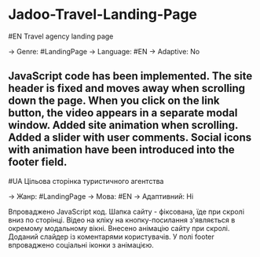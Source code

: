 # Jadoo-Travel-Landing-Page

#EN Travel agency landing page

→ Genre: #LandingPage 
→ Language: #EN 
→ Adaptive: No

JavaScript code has been implemented. 
The site header is fixed and moves away when scrolling down the page. 
When you click on the link button, the video appears in a separate modal window. 
Added site animation when scrolling. 
Added a slider with user comments. 
Social icons with animation have been introduced into the footer field.
----------------------------------------------------------------------------------
#UA Цільова сторінка туристичного агентства

→ Жанр: #LandingPage 
→ Мова: #EN 
→ Адаптивний: Ні

Впроваджено JavaScript код. 
Шапка сайту - фіксована, їде при скролі вниз по сторінці. 
Відео на кліку на кнопку-посилання з'являється в окремому модальному вікні. 
Внесено анімацію сайту при скролі. 
Доданий слайдер із коментарями користувачів. 
У полі footer впроваджено соціальні іконки з анімацією.
